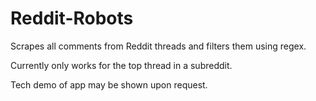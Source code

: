 # Reddit-Robots

Scrapes all comments from Reddit threads and filters them using regex.

Currently only works for the top thread in a subreddit.

Tech demo of app may be shown upon request. 
